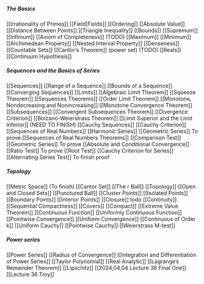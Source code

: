 ##### The Basics
[[Irrationality of Primes]]
[[Field|Fields]]
[[Ordering]]
[[Absolute Value]]
[[Distance Between Points]]
[[Triangle Inequality]]
[[Bounds]]
[[Supremum]]
[[Infimum]]
[[Axiom of Completeness]] (TODO)
[[Maximum]]
[[Minimum]]
[[Archimedean Property]]
[[Nested Interval Property]]
[[Denseness]]
[[Countable Sets]]
[[Cantor’s Theorem]] (power set) (TODO)
[[Reals]]
[[Continuum Hypothesis]]

##### Sequences and the Basics of Series
[[Sequences]]
[[Range of a Sequence]]
[[Bounds of a Sequence]]
[[Converging Sequences]]
[[Limits]]
[[Algebraic Limit Theorem]]
[[Squeeze Theorem]]
[[Sequences Theorems]]
[[Order Limit Theorem]]
[[Monotone, Nondecreasing and Nonincreasing]]
[[Monotone Convergence Theorem]]
[[Subsequences]]
[[Convergent Subsequences Theorem]] 
[[Divergence Criterion]]
[[Bolzano-Weierstrass Theorem]] 
[[Limit Superior and the Limit Inferior]] (NEED TO FINISH)
[[Cauchy Sequences]] 
[[Cauchy Criterion]] 
[[Sequences of Real Numbers]]
[[Harmonic Series]]
[[Geometric Series]] To prove
[[Sequences of Real Numbers Theorems]]
[[Comparison Test]]
[[Geometric Series]] To prove
[[Absolute and Conditional Convergence]]
[[Ratio Test]] To prove
[[Root Test]]
[[Cauchy Criterion for Series]]
[[Alternating Series Test]] To finish proof

##### Topology
[[Metric Space]] (To finish)
[[Cantor Set]]
[[The r Ball]]
[[Topology]]
[[Open and Closed Sets]]
[[Punctured Ball]]
[[Cluster Points]]
[[Isolated Points]]
[[Boundary Points]]
[[Interior Points]] 
[[Closure]] todo
[[Continuity]]
[[Sequential Compactness]]
[[Covers]]
[[Compact]]
[[Extreme Value Theorem]]
[[Continuous Function]]
[[Uniformly Continuous Function]]
[[Pointwise Convergence]]
[[Uniform Convergence]]
[[Continuous of Order k]]
[[Uniform Cauchy]]
[[Pointwise Cauchy]]
[[Weierstrass M-test]]

##### Power series
[[Power Series]]
[[Radius of Convergence]]
[[Integration and Differentiation of Power Series]]
[[Taylor Polynomial]]
[[Real Analytic]]
[[Lagrange’s Remainder Theorem]]
[[Lipschitz]] 
[[2024,04,04 Lecture 36 Final One]]
[[Lecture 36 Troy]]

